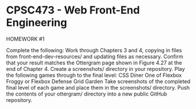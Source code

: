 # CPSC473 - Web Front-End Engineering
HOMEWORK #1

Complete the following:
  Work through Chapters 3 and 4, copying in files from front-end-dev-resources/ and updating files as necessary.
  Confirm that your result matches the Ottergram page shown in Figure 4.27 at the end of Chapter 4.
  Create a screenshots/ directory in your repository.
  Play the following games through to the final level:
    CSS Diner
    One of Flexbox Froggy or Flexbox Defense
    Grid Garden
  Take screenshots of the completed final level of each game and place them in the screenshots/ directory.
  Push the contents of your ottergram/ directory into a new public GitHub repository.
